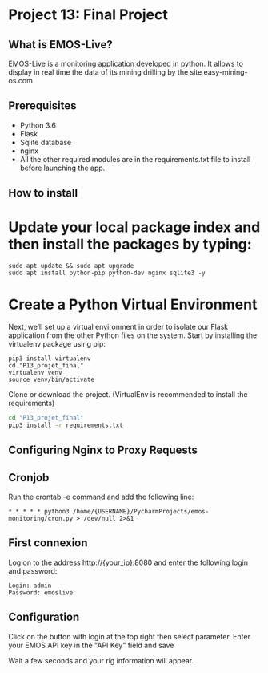 # Project 13: Final Project

## What is EMOS-Live?
EMOS-Live is a monitoring application developed in python.
It allows to display in real time the data of its mining drilling by the site easy-mining-os.com

## Prerequisites

- Python 3.6
- Flask
- Sqlite database
- nginx
- All the other required modules are in the requirements.txt file to install before launching the app.


## How to install

# Update your local package index and then install the packages by typing:
```
sudo apt update && sudo apt upgrade
sudo apt install python-pip python-dev nginx sqlite3 -y
```

# Create a Python Virtual Environment

Next, we’ll set up a virtual environment in order to isolate our Flask application from the other Python files on the system.
Start by installing the virtualenv package using pip:
```
pip3 install virtualenv
cd "P13_projet_final"
virtualenv venv
source venv/bin/activate
```

Clone or download the project.
(VirtualEnv is recommended to install the requirements)
```bash
cd "P13_projet_final"
pip3 install -r requirements.txt
```

## Configuring Nginx to Proxy Requests

## Cronjob
Run the crontab -e command and add the following line:
```
* * * * * python3 /home/{USERNAME}/PycharmProjects/emos-monitoring/cron.py > /dev/null 2>&1
```

## First connexion
Log on to the address http://{your_ip}:8080 and enter the following login and password:
```
Login: admin
Password: emoslive
```

## Configuration
Click on the button with login at the top right then select parameter.
Enter your EMOS API key in the "API Key" field and save

Wait a few seconds and your rig information will appear.

